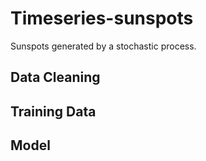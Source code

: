 # Timeseries-sunspots
Sunspots generated by a stochastic process.

## Data Cleaning

## Training Data

## Model
